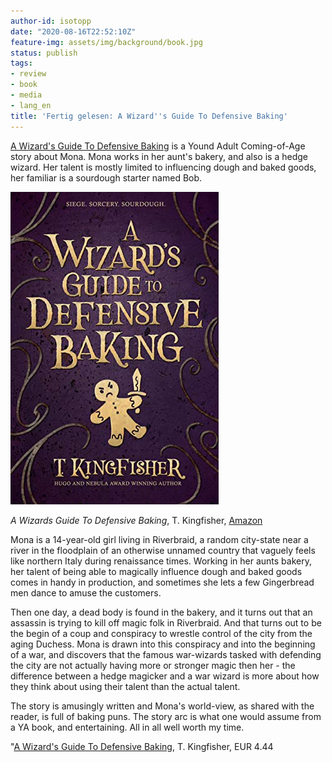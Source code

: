 ```yaml
---
author-id: isotopp
date: "2020-08-16T22:52:10Z"
feature-img: assets/img/background/book.jpg
status: publish
tags:
- review
- book
- media
- lang_en
title: 'Fertig gelesen: A Wizard''s Guide To Defensive Baking'
---
```

[A Wizard's Guide To Defensive Baking](https://www.amazon.de/Wizards-Guide-Defensive-Baking-English-ebook/dp/B08CJ86Y1W)
is a Yound Adult Coming-of-Age story about Mona. Mona works in her aunt's
bakery, and also is a hedge wizard. Her talent is mostly limited to
influencing dough and baked goods, her familiar is a sourdough starter named
Bob.


[![](/uploads/2020/08/defensive-baking.jpg)](https://www.amazon.de/Wizards-Guide-Defensive-Baking-English-ebook/dp/B08CJ86Y1W)

*A Wizards Guide To Defensive Baking*, T. Kingfisher, [Amazon](https://www.amazon.de/Wizards-Guide-Defensive-Baking-English-ebook/dp/B08CJ86Y1W)

Mona is a 14-year-old girl living in Riverbraid, a random city-state near a
river in the floodplain of an otherwise unnamed country that vaguely feels
like northern Italy during renaissance times. Working in her aunts bakery,
her talent of being able to magically influence dough and baked goods comes
in handy in production, and sometimes she lets a few Gingerbread men dance
to amuse the customers.

Then one day, a dead body is found in the bakery, and it turns out that an
assassin is trying to kill off magic folk in Riverbraid.  And that turns out
to be the begin of a coup and conspiracy to wrestle control of the city from
the aging Duchess. Mona is drawn into this conspiracy and into the beginning
of a war, and discovers that the famous war-wizards tasked with defending
the city are not actually having more or stronger magic then her - the
difference between a hedge magicker and a war wizard is more about how they
think about using their talent than the actual talent.

The story is amusingly written and Mona's world-view, as shared with the
reader, is full of baking puns. The story arc is what one would assume from
a YA book, and entertaining. All in all well worth my time.

"[A Wizard's Guide To Defensive Baking](https://www.amazon.de/Wizards-Guide-Defensive-Baking-English-ebook/dp/B08CJ86Y1W), T. Kingfisher, EUR 4.44
